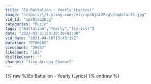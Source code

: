 ```yaml
---
title: "Ex Battalion - Yearly (Lyrics)"
image: "https:\/\/i.ytimg.com\/vi\/ipsNjoL2Ecg\/hqdefault.jpg"
vid_id: "ipsNjoL2Ecg"
categories: "Music"
tags: ["Battalion","Yearly","(Lyrics)"]
date: "2022-03-31T20:20:30+03:00"
vid_date: "2021-04-10T13:43:12Z"
duration: "PT8M16S"
viewcount: "26957"
likeCount: "182"
dislikeCount: ""
channel: "Jiro Arcega Channel"
---
```

{% raw %}Ex Battalion - Yearly (Lyrics) {% endraw %}
